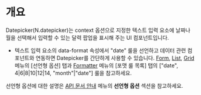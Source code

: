 개요
===

Datepicker(N.datepicker)는 context 옵션으로 지정한 텍스트 입력 요소에 날짜나 월을 선택해서 입력할 수 있는 달력 팝업을 표시해 주는 UI 컴포넌트입니다.

 * 텍스트 입력 요소의 data-format 속성에서 "date" 룰을 선언하고 데이터 관련 컴포넌트와 연동하면 Datepicker를 간단하게 사용할 수 있습니다.
<a href="#cmVmcjA0MDclMjRGb3JtJGh0bWwlMkZuYXR1cmFsanMlMkZyZWZyJTJGcmVmcjA0MDcuaHRtbA==">Form</a>,
<a href="#cmVmcjA0MDglMjRMaXN0JGh0bWwlMkZuYXR1cmFsanMlMkZyZWZyJTJGcmVmcjA0MDguaHRtbA==">List</a>,
<a href="#cmVmcjA0MDklMjRHcmlkJGh0bWwlMkZuYXR1cmFsanMlMkZyZWZyJTJGcmVmcjA0MDkuaHRtbA==">Grid</a> 메뉴의  [선언형 옵션] 탭과
<a href="#cmVmcjAzMDElMjRGb3JtYXR0ZXIkaHRtbCUyRm5hdHVyYWxqcyUyRnJlZnIlMkZyZWZyMDMwMS5odG1s">Formatter</a> 메뉴의 [포맷 룰 목록] 탭의 ["date", 4|6|8|10|12|14, "month"|"date"] 룰을 참고하세요.

<p class="alert">선언형 옵션에 대한 설명은 <a href="#cmVmcjAwMDElMjRBUEklMjAlRUIlQUMlQjglRUMlODQlOUMlMjAlRUMlOTUlODglRUIlODIlQjQkaHRtbCUyRm5hdHVyYWxqcyUyRnJlZnIlMkZyZWZyMDAwMS5odG1s">API 문서 안내</a> 메뉴의 <strong>선언형 옵션</strong> 섹션을 참고하세요.</p>